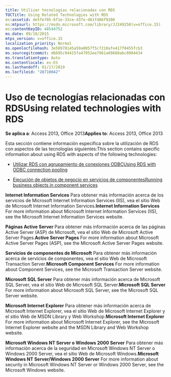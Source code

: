 ```yaml
---
title: Utilizar tecnologías relacionadas con RDS
TOCTitle: Using Related Technologies with RDS
ms:assetid: 4e5fe705-6f1e-33ce-437e-d61fd86f9206
ms:mtpsurl: https://msdn.microsoft.com/library/JJ249250(v=office.15)
ms:contentKeyID: 48544752
ms.date: 09/18/2015
mtps_version: v=office.15
localization_priority: Normal
ms.openlocfilehash: 3e58978145a59a0057f5c7218afe417f8455fcb3
ms.sourcegitcommit: d6695c94415fa47952ee7961a69660abc0904434
ms.translationtype: Auto
ms.contentlocale: es-ES
ms.lasthandoff: 01/17/2019
ms.locfileid: "28710042"
---
```

# <a name="using-related-technologies-with-rds"></a><span data-ttu-id="bca95-102">Uso de tecnologías relacionadas con RDS</span><span class="sxs-lookup"><span data-stu-id="bca95-102">Using related technologies with RDS</span></span>

<span data-ttu-id="bca95-103">**Se aplica a**: Access 2013, Office 2013</span><span class="sxs-lookup"><span data-stu-id="bca95-103">**Applies to**: Access 2013, Office 2013</span></span>

<span data-ttu-id="bca95-104">Esta sección contiene información específica sobre la utilización de RDS con aspectos de las tecnologías siguientes:</span><span class="sxs-lookup"><span data-stu-id="bca95-104">This section contains specific information about using RDS with aspects of the following technologies:</span></span>

- [<span data-ttu-id="bca95-105">Utilizar RDS con agrupamiento de conexiones ODBC</span><span class="sxs-lookup"><span data-stu-id="bca95-105">Using RDS with ODBC connection pooling</span></span>](using-rds-with-odbc-connection-pooling.md)

- [<span data-ttu-id="bca95-106">Ejecución de objetos de negocio en servicios de componentes</span><span class="sxs-lookup"><span data-stu-id="bca95-106">Running business objects in component services</span></span>](running-business-objects-in-component-services.md)

<span data-ttu-id="bca95-107">**Internet Information Services** Para obtener más información acerca de los servicios de Microsoft Internet Information Services (IIS), vea el sitio Web de Microsoft Internet Information Services.</span><span class="sxs-lookup"><span data-stu-id="bca95-107">**Internet Information Services** For more information about Microsoft Internet Information Services (IIS), see the Microsoft Internet Information Services website.</span></span>

<span data-ttu-id="bca95-108">**Páginas Active Server** Para obtener más información acerca de las páginas Active Server (ASP) de Microsoft, vea el sitio Web de Microsoft Active Server Pages.</span><span class="sxs-lookup"><span data-stu-id="bca95-108">**Active Server Pages** For more information about Microsoft Active Server Pages (ASP), see the Microsoft Active Server Pages website.</span></span>

<span data-ttu-id="bca95-109">**Servicios de componentes de Microsoft** Para obtener más información acerca de servicios de componentes, vea el sitio Web de Microsoft Transaction Server.</span><span class="sxs-lookup"><span data-stu-id="bca95-109">**Microsoft Component Services** For more information about Component Services, see the Microsoft Transaction Server website.</span></span>

<span data-ttu-id="bca95-110">**Microsoft SQL Server** Para obtener más información acerca de Microsoft SQL Server, vea el sitio Web de Microsoft SQL Server.</span><span class="sxs-lookup"><span data-stu-id="bca95-110">**Microsoft SQL Server** For more information about Microsoft SQL Server, see the Microsoft SQL Server website.</span></span>

<span data-ttu-id="bca95-111">**Microsoft Internet Explorer** Para obtener más información acerca de Microsoft Internet Explorer, vea el sitio Web de Microsoft Internet Explorer y el sitio Web de MSDN Library y Web Workshop.</span><span class="sxs-lookup"><span data-stu-id="bca95-111">**Microsoft Internet Explorer** For more information about Microsoft Internet Explorer, see the Microsoft Internet Explorer website and the MSDN Library and Web Workshop website.</span></span>

<span data-ttu-id="bca95-112">**Microsoft Windows NT Server o Windows 2000 Server** Para obtener más información acerca de la seguridad en Microsoft Windows NT Server o Windows 2000 Server, vea el sitio Web de Microsoft Windows.</span><span class="sxs-lookup"><span data-stu-id="bca95-112">**Microsoft Windows NT Server/Windows 2000 Server** For more information about security in Microsoft Windows NT Server or Windows 2000 Server, see the Microsoft Windows website.</span></span>

